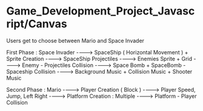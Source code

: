 # Game_Development_Project_Javascript/Canvas

Users  get to choose between Mario and Space Invader 

First Phase : Space Invader ----> SpaceShip ( Horizontal Movement ) + Sprite Creation
                            ----> SpaceShip Projectiles
                            ----> Enemies Sprite + Grid 
                            ----> Enemy - Projectiles Collision 
                            ----> Space Bomb + SpaceBomb - Spaceship Collision
                            ----> Background Music + Collision Music + Shooter Music 

Second Phase :   Mario      ----> Player Creation ( Block )
                            ----> Player Speed, Jump, Left Right 
                            ----> Platform Creation : Multiple 
                            ----> Platform - Player Collision 